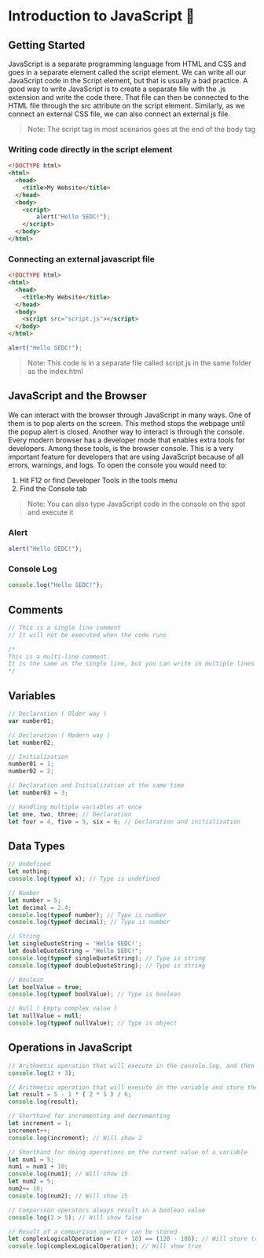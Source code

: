 # Introduction to JavaScript 👋

## Getting Started

JavaScript is a separate programming language from HTML and CSS and goes in a separate element called the script element. We can write all our JavaScript code in the Script element, but that is usually a bad practice. A good way to write JavaScript is to create a separate file with the .js extension and write the code there. That file can then be connected to the HTML file through the src attribute on the script element. Similarly, as we connect an external CSS file, we can also connect an external js file.
> Note: The script tag in most scenarios goes at the end of the body tag

### Writing code directly in the script element

```html
<!DOCTYPE html>
<html>
  <head>
    <title>My Website</title>
  </head>
  <body>
    <script>
        alert("Hello SEDC!");
    </script>
  </body>
</html>
```

### Connecting an external javascript file

```html
<!DOCTYPE html>
<html>
  <head>
    <title>My Website</title>
  </head>
  <body>
    <script src="script.js"></script>
  </body>
</html>
```

```js
alert("Hello SEDC!");
```

>Note: This code is in a separate file called script.js in the same folder as the index.html

## JavaScript and the Browser

We can interact with the browser through JavaScript in many ways. One of them is to pop alerts on the screen. This method stops the webpage until the popup alert is closed. Another way to interact is through the console. Every modern browser has a developer mode that enables extra tools for developers. Among these tools, is the browser console. This is a very important feature for developers that are using JavaScript because of all errors, warnings, and logs. To open the console you would need to:

1. Hit F12 or find Developer Tools in the tools menu
2. Find the Console tab

>Note: You can also type JavaScript code in the console on the spot and execute it

### Alert

```js
alert("Hello SEDC!");
```

### Console Log

```js
console.log("Hello SEDC!");
```

## Comments

```js
// This is a single line comment
// It will not be executed when the code runs

/*
This is a multi-line comment.
It is the same as the single line, but you can write in multiple lines :D
*/
```

## Variables

```js
// Declaration ( Older way )
var number01;

// Declaration ( Modern way )
let number02;

// Initialization
number01 = 1;
number02 = 2;

// Declaration and Initialization at the same time
let number03 = 3;

// Handling multiple variables at once
let one, two, three; // Declaration
let four = 4, five = 5, six = 6; // Declaration and initialization
```

## Data Types

```js
// Undefined
let nothing;
console.log(typeof x); // Type is undefined

// Number
let number = 5;
let decimal = 2.4;
console.log(typeof number); // Type is number
console.log(typeof decimal); // Type is number

// String
let singleQuoteString = 'Hello SEDC!';
let doubleQuoteString = "Hello SEDC!";
console.log(typeof singleQuoteString); // Type is string
console.log(typeof doubleQuoteString); // Type is string

// Boolean
let boolValue = true;
console.log(typeof boolValue); // Type is boolean

// Null ( Empty complex value )
let nullValue = null;
console.log(typeof nullValue); // Type is object
```

## Operations in JavaScript

```js
// Arithmetic operation that will execute in the console.log, and then show the result
console.log(2 + 3);

// Arithmetic operation that will execute in the variable and store the result. After that we show the result
let result = 5 - 1 * ( 2 * 5 ) / 6;
console.log(result);

// Shorthand for incrementing and decrementing
let increment = 1;
increment++;
console.log(increment); // Will show 2

// Shorthand for doing operations on the current value of a variable
let num1 = 5;
num1 = num1 + 10;
console.log(num1); // Will show 15
let num2 = 5;
num2+= 10;
console.log(num2); // Will show 15

// Comparison operators always result in a boolean value
console.log(2 > 5); // Will show false

// Result of a comparison operator can be stored
let complexLogicalOperation = (2 + 10) == (120 - 108); // Will store true
console.log(complexLogicalOperation); // Will show true
```
